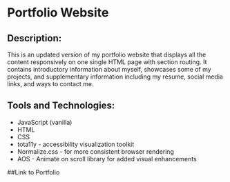 # Portfolio Website
## Description:
This is an updated version of my portfolio website that displays all the content responsively on one single HTML page with section routing. It contains introductory information about myself, showcases some of my projects, and supplementary information including my resume, social media links, and ways to contact me.

## Tools and Technologies:
* JavaScript (vanilla)
* HTML
* CSS
* tota11y - accessibility visualization toolkit
* Normalize.css - for more consistent browser rendering
* AOS - Animate on scroll library for added visual enhancements

##Link to Portfolio

